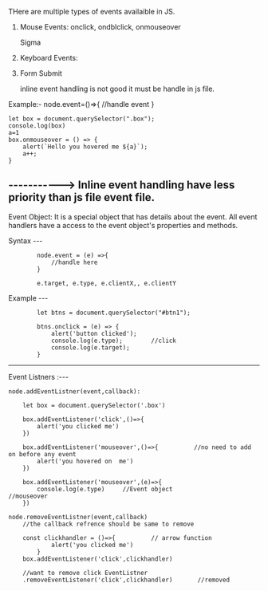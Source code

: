 THere are multiple types of events availaible in JS.

1. Mouse Events:    onclick, ondblclick, onmouseover
                    <div class="box" onmouseover="alert('you jumped on me')">
                        Sigma
                    </div>
2. Keyboard Events:
3. Form Submit


    inline event handling is not good it must be handle in js file.

Example:- node.event=()=>{
    //handle event
}

    let box = document.querySelector(".box");
    console.log(box)
    a=1
    box.onmouseover = () => {
        alert(`Hello you hovered me ${a}`);
        a++;
    }

-----------> Inline event handling have less priority than js file event file.
---------------------------------------------------------------------------------------------------------------

Event Object: It is a special object that has details about the event.
All event handlers have a access to the event object's properties and methods.


Syntax ---

            node.event = (e) =>{
                //handle here
            }

            e.target, e.type, e.clientX,, e.clientY

        
Example ---

            let btns = document.querySelector("#btn1");

            btns.onclick = (e) => {
                alert('button clicked');
                console.log(e.type);        //click
                console.log(e.target);
            }

---------------------------------------------------------------------------------------------------------------

Event Listners :---

    node.addEventListner(event,callback):

        let box = document.querySelector('.box')

        box.addEventListener('click',()=>{
            alert('you clicked me')
        })

        box.addEventListener('mouseover',()=>{          //no need to add on before any event
            alert('you hovered on  me')
        })

        box.addEventListener('mouseover',(e)=>{
            console.log(e.type)     //Event object                     //mouseover
        })

    node.removeEventListner(event,callback)
        //the callback refrence should be same to remove

        const clickhandler = ()=>{          // arrow function
                alert('you clicked me')
            }
        box.addEventListener('click',clickhandler)

        //want to remove click EventListner
        .removeEventListener('click',clickhandler)       //removed


